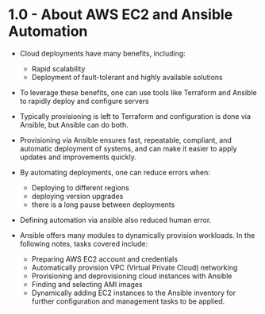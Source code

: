 # 1.0 - About AWS EC2 and Ansible Automation

- Cloud deployments have many benefits, including:
  - Rapid scalability
  - Deployment of fault-tolerant and highly available solutions
- To leverage these benefits, one can use tools like Terraform and Ansible to rapidly deploy and configure servers
- Typically provisioning is left to Terraform and configuration is done via Ansible, but Ansible can do both.

- Provisioning via Ansible ensures fast, repeatable, compliant, and automatic deployment of systems, and can make it easier to apply updates and improvements quickly.

- By automating deployments, one can reduce errors when:
  - Deploying to different regions
  - deploying version upgrades
  - there is a long pause between deployments

- Defining automation via ansible also reduced human error.

- Ansible offers many modules to dynamically provision workloads. In the following notes, tasks covered include:
  - Preparing AWS EC2 account and credentials
  - Automatically provision VPC (Virtual Private Cloud) networking
  - Provisioning and deprovisioning cloud instances with Ansible
  - Finding and selecting AMI images
  - Dynamically adding EC2 instances to the Ansible inventory for further configuration and management tasks to be applied.
